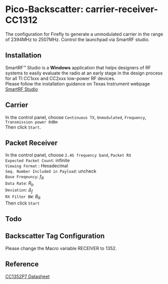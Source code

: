 # Pico-Backscatter: carrier-receiver-CC1312
The configuration for Firefly to generate a unmodulated carrier in the range of 2394MHz to 2507MHz.
Control the launchpad via SmartRF studio.

## Installation
SmartRF™ Studio is a **Windows** application that helps designers of RF systems to easily evaluate the radio at an early stage in the design process for all TI CC1xxx and CC2xxx low-power RF devices.
<br> Please follow the installation guidance on Texas Instrument webpage [SmartRF Studio](https://www.ti.com/tool/SMARTRFTM-STUDIO#:~:text=SmartRF%E2%84%A2%20Studio%20is%20a%20Windows%20application%20that%20can%20be,stage%20in%20the%20design%20process.)

## Carrier
In the control panel, choose `Continuous TX`, `Unmodulated`, `Frequency`, `Transmission power 0dBm`
<br>Then click `Start`.

## Packet Receiver
In the control panel, choose `2.4G frequency band`, `Packet RX`
<br>`Expected Packet Count`: infinite
<br>`Viewing Format` : Hexadecimal
<br>`Seq. Number Included in Payload`: uncheck
<br>`Base Freqeuncy`: $f_{R}$
<br>`Data Rate`: $R_{b}$
<br>`Deviation`: $\Delta_f$
<br>`RX Filter BW`: $B_{R}$
<br>Then click `Start`

## Todo

## Backscatter Tag Configuration
Please change the Macro variable RECEIVER to 1352.

## Reference
[CC1352P7 Datasheet](https://www.ti.com/product/CC1352P7)
